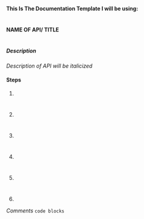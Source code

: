 #### This Is The Documentation Template I will be using:
#
#
#### NAME OF API/ TITLE
#
##### Description

*Description of API will be italicized*

#### Steps

1.
#
2.
#
3.
#
4.
#
5.
#
6.

*Comments*
`code blocks`

